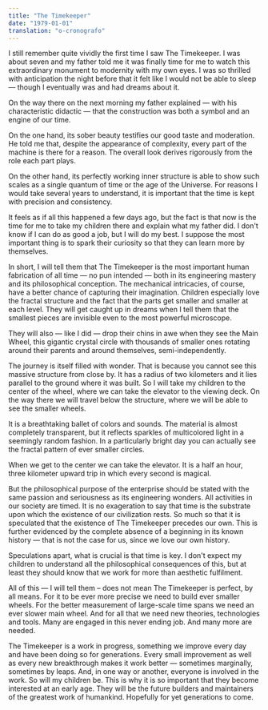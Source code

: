 ```yaml
---
title: "The Timekeeper"
date: "1979-01-01"
translation: "o-cronografo"
---
```


I still remember quite vividly the first time I saw The Timekeeper. I was about seven and my father told me it was finally time for me to watch this extraordinary monument to modernity with my own eyes. I was so thrilled with anticipation the night before that it felt like I would not be able to sleep — though I eventually was and had dreams about it.

On the way there on the next morning my father explained — with his characteristic didactic — that the construction was both a symbol and an engine of our time.

On the one hand, its sober beauty testifies our good taste and moderation. He told me that, despite the appearance of complexity, every part of the machine is there for a reason. The overall look derives rigorously from the role each part plays.

On the other hand, its perfectly working inner structure is able to show such scales as a single quantum of time or the age of the Universe. For reasons I would take several years to understand, it is important that the time is kept with precision and consistency.

It feels as if all this happened a few days ago, but the fact is that now is the time for me to take my children there and explain what my father did. I don't know if I can do as good a job, but I will do my best. I suppose the most important thing is to spark their curiosity so that they can learn more by themselves.

In short, I will tell them that The Timekeeper is the most important human fabrication of all time — no pun intended — both in its engineering mastery and its philosophical conception. The mechanical intricacies, of course, have a better chance of capturing their imagination. Children especially love the fractal structure and the fact that the parts get smaller and smaller at each level. They will get caught up in dreams when I tell them that the smallest pieces are invisible even to the most powerful microscope.

They will also — like I did — drop their chins in awe when they see the Main Wheel, this gigantic crystal circle with thousands of smaller ones rotating around their parents and around themselves, semi-independently.

The journey is itself filled with wonder. That is because you cannot see this massive structure from close by. It has a radius of two kilometers and it lies parallel to the ground where it was built. So I will take my children to the center of the wheel, where we can take the elevator to the viewing deck. On the way there we will travel below the structure, where we will be able to see the smaller wheels.

It is a breathtaking ballet of colors and sounds. The material is almost completely transparent, but it reflects sparkles of multicolored light in a seemingly random fashion. In a particularly bright day you can actually see the fractal pattern of ever smaller circles.

When we get to the center we can take the elevator. It is a half an hour, three kilometer upward trip in which every second is magical.

But the philosophical purpose of the enterprise should be stated with the same passion and seriousness as its engineering wonders. All activities in our society are timed. It is no exageration to say that time is the substrate upon which the existence of our civilization rests. So much so that it is speculated that the existence of The Timekeeper precedes our own. This is further evidenced by the complete absence of a beginning in its known history — that is not the case for us, since we love our own history.

Speculations apart, what is crucial is that time is key. I don't expect my children to understand all the philosophical consequences of this, but at least they should know that we work for more than aesthetic fulfilment.

All of this — I will tell them – does not mean The Timekeeper is perfect, by all means. For it to be ever more precise we need to build ever smaller wheels. For the better measurement of large-scale time spans we need an ever slower main wheel. And for all that we need new theories, technologies and tools. Many are engaged in this never ending job. And many more are needed.

The Timekeeper is a work in progress, something we improve every day and have been doing so for generations. Every small improvement as well as every new breakthrough makes it work better — sometimes marginally, sometimes by leaps. And, in one way or another, everyone is involved in the work. So will my children be. This is why it is so important that they become interested at an early age. They will be the future builders and maintainers of the greatest work of humankind. Hopefully for yet generations to come.
